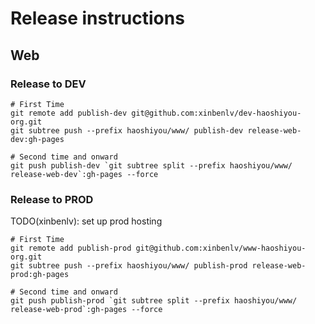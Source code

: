 # Release instructions

## Web

### Release to DEV

```shell
# First Time
git remote add publish-dev git@github.com:xinbenlv/dev-haoshiyou-org.git
git subtree push --prefix haoshiyou/www/ publish-dev release-web-dev:gh-pages

# Second time and onward
git push publish-dev `git subtree split --prefix haoshiyou/www/ release-web-dev`:gh-pages --force
```

### Release to PROD

TODO(xinbenlv): set up prod hosting

```shell
# First Time
git remote add publish-prod git@github.com:xinbenlv/www-haoshiyou-org.git
git subtree push --prefix haoshiyou/www/ publish-prod release-web-prod:gh-pages

# Second time and onward
git push publish-prod `git subtree split --prefix haoshiyou/www/ release-web-prod`:gh-pages --force
```